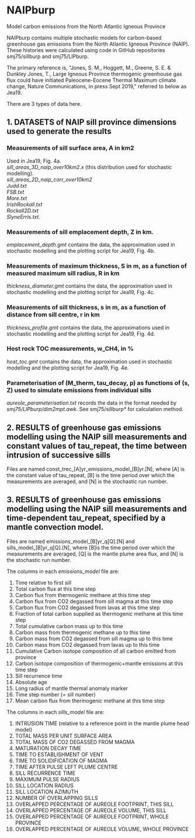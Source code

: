 # NAIPburp
Model carbon emissions from the North Atlantic Igneous Province

NAIPburp contains multiple stochastic models for carbon-based greenhouse gas emissions from the North Atlantic Igneous Province (NAIP).  These histories were calculated using code in GitHub repositories smj75/sillburp and smj75/LIPburp.  

The primary reference is, "Jones, S. M., Hoggett, M., Greene, S. E. & Dunkley Jones, T.,  Large Igneous Province thermogenic greenhouse gas flux could have initiated Paleocene-Eocene Thermal Maximum climate change, Nature Communications, in press Sept 2019," referred to below as Jea19.

There are 3 types of data here.

## 1. DATASETS of NAIP sill province dimensions used to generate the results 
  
### Measurements of sill surface area, A in km2 
Used in Jea19, Fig. 4a.\
*sill_areas_3D_naip_over10km2.x* (this distribution used for stochastic modelling).\
*sill_areas_2D_naip_corr_over10km2*\
*Judd.txt*\
*FSB.txt*\
*More.txt*\
*IrishRockall.txt*\
*Rockall2D.txt*\
*SlyneErris.txt*.


### Measurements of sill emplacement depth, Z in km.
*emplacement_depth.gmt* contains the data, the approximation used in stochastic modelling and the plotting script for Jea19, Fig. 4b.  
  
### Measurements of maximum thickness, S in m, as a function of measured maximum sill radius, R in km
*thickness_diameter.gmt* contains the data, the approximation used in stochastic modelling and the plotting script for Jea19, Fig. 4c.  
  
### Measurements of sill thickness, s in m, as a function of distance from sill centre, r in km
*thickness_profile.gmt* contains the data, the approximations used in stochastic modelling and the plotting script for Jea19, Fig. 4d.  

### Host rock TOC measurements, w_CH4, in %
*host_toc.gmt* contains the data, the approximation used in stochastic modelling and the plotting script for Jea19, Fig. 4e.  

### Parameterisation of (M_therm, tau_decay, p) as functions of (s, Z) used to simulate emissions from individual sills
*aureole_parameterisation.txt* records the data in the format needed by *smj75/LIPburp/dim2mpt.awk*.  See smj75/sillburp* for calculation method.


## 2. RESULTS of greenhouse gas emissions modelling using the NAIP sill measurements and constant values of tau_repeat, the time between intrusion of successive sills

Files are named const_trec_[A]yr_emissions_model_[B]yr.[N], where [A] is the constant value of tau_repeat, [B] is the time period over which the measurements are averaged, and [N] is the stochastic run number.   


## 3. RESULTS of greenhouse gas emissions modelling using the NAIP sill measurements and time-dependent tau_repeat, specified by a mantle convection model.  

Files are named emissions_model_[B]yr_q[Q].[N] and sills_model_[B]yr_q[Q].[N], where [B]is the time period over which the measurements are averaged, [Q] is the mantle plume area flux, and [N] is the stochastic run number.  

The columns in each *emissions_model* file are:
1.  Time relative to first sill
2.  Total carbon flux at this time step
3.  Carbon flux from thermogenic methane at this time step
4.  Carbon flux from CO2 degassed from sill magma at this time step
5.  Carbon flux from CO2 degassed from lavas at this time step
6.  Fraction of total carbon supplied as thermogenic methane at this time step
7.  Total cumulative carbon mass up to this time
8.  Carbon mass from thermogenic methane up to this time
9.  Carbon mass from CO2 degassed from sill magma up to this time
10.  Carbon mass from CO2 degassed from lavas up to this time
11.  Cumulative Carbon isotope composition of all carbon emitted from province
12.  Carbon isotope composition of thermogenic+mantle emissions at this time step
13.  Sill recurrence time
14.  Absolute age
15.  Long radius of mantle thermal anomaly marker
16.  Time step number (= sill number)
17.  Mean carbon flux from thermogenic methane at this time step

The columns in each *sills_model* file are:
1. INTRUSION TIME (relative to a reference point in the mantle plume head model)
2. TOTAL MASS PER UNIT SURFACE AREA
3. TOTAL MASS OF CO2 DEGASSED FROM MAGMA
4. MATURATION DECAY TIME
5. TIME TO ESTABLISHMENT OF VENT
6. TIME TO SOLIDIFICATION OF MAGMA
7. TIME AFTER PULSE LEFT PLUME CENTRE
8. SILL RECURRENCE TIME
9. MAXIMUM PULSE RADIUS
10. SILL LOCATION RADIUS
11. SILL LOCATION AZIMUTH
12. NUMBER OF OVERLAPPING SILLS
13. OVERLAPPED PERCENTAGE OF AUREOLE FOOTPRINT, THIS SILL
14. OVERLAPPED PERCENTAGE OF AUREOLE VOLUME, THIS SILL
15. OVERLAPPED PERCENTAGE OF AUREOLE FOOTPRINT, WHOLE PROVINCE
16. OVERLAPPED PERCENTAGE OF AUREOLE VOLUME, WHOLE PROVINCE
